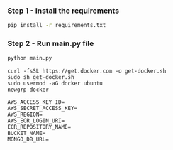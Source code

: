 

### Step 1 - Install the requirements

```bash
pip install -r requirements.txt
```

### Step 2 - Run main.py file

```bash
python main.py
```


```
curl -fsSL https://get.docker.com -o get-docker.sh
sudo sh get-docker.sh
sudo usermod -aG docker ubuntu
newgrp docker
```

```
AWS_ACCESS_KEY_ID=
AWS_SECRET_ACCESS_KEY=
AWS_REGION=
AWS_ECR_LOGIN_URI=
ECR_REPOSITORY_NAME=
BUCKET_NAME=
MONGO_DB_URL=
```
